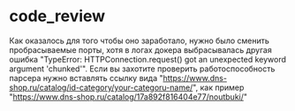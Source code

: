 # code_review

Как оказалось для того чтобы оно заработало, нужно было сменить пробрасываемые порты, хотя в логах докера выбрасывалась другая ошибка "TypeError: HTTPConnection.request() got an unexpected keyword argument 'chunked'".
Если вы захотите проверить работоспособность парсера нужно вставлять ссылку вида "https://www.dns-shop.ru/catalog/id-category/your-categoru-name/", как пример "https://www.dns-shop.ru/catalog/17a892f816404e77/noutbuki/"
